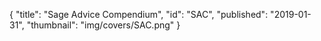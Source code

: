 {
  "title": "Sage Advice Compendium",
  "id": "SAC",
  "published": "2019-01-31",
  "thumbnail": "img/covers/SAC.png"
}